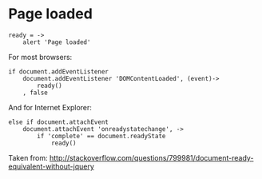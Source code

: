 # Page loaded

	ready = ->
		alert 'Page loaded'

For most browsers:

	if document.addEventListener
		document.addEventListener 'DOMContentLoaded', (event)->
			ready()
		, false

And for Internet Explorer:

	else if document.attachEvent
		document.attachEvent 'onreadystatechange', ->
			if 'complete' == document.readyState
				ready()

Taken from: http://stackoverflow.com/questions/799981/document-ready-equivalent-without-jquery

